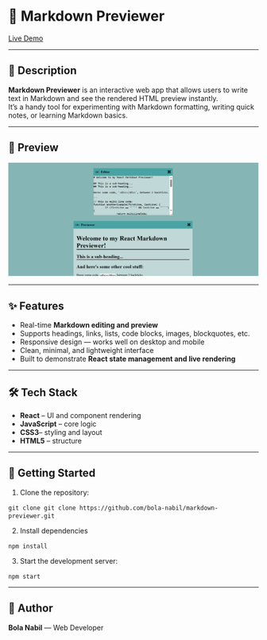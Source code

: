 # 📝 Markdown Previewer
[Live Demo](https://bola-nabil.github.io/markdown-previewer/)

---
## 📖 Description
**Markdown Previewer** is an interactive web app that allows users to write text in Markdown and see the rendered HTML preview instantly.  
It’s a handy tool for experimenting with Markdown formatting, writing quick notes, or learning Markdown basics.

---
## 📸 Preview
![Preview](./markdown-previewer-preview.gif)  

---
## ✨ Features
- Real-time **Markdown editing and preview**
- Supports headings, links, lists, code blocks, images, blockquotes, etc.
- Responsive design — works well on desktop and mobile
- Clean, minimal, and lightweight interface
- Built to demonstrate **React state management and live rendering**

---
## 🛠️ Tech Stack
- **React** – UI and component rendering
- **JavaScript** – core logic
- **CSS3**– styling and layout
- **HTML5** – structure

---
## 🚀 Getting Started
1. Clone the repository:
```
git clone git clone https://github.com/bola-nabil/markdown-previewer.git
```
2. Install dependencies
```
npm install
```
3. Start the development server:
```
npm start
```

---
## 👤 Author
**Bola Nabil** — Web Developer
